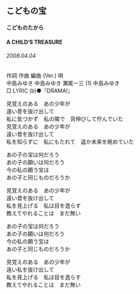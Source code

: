 ## こどもの宝
#### こどものたから
#### A CHILD‘S TREASURE
###### 2008.04.04


作詞  作曲  編曲 (Ver.)   唄   
中島みゆき   中島みゆき   瀬尾一三 (1)  中島みゆき   
□ LYRIC (b)●『DRAMA!』   

見覚えのある　あの少年が   
遠い昔を抜け出して   
私に気づかず　私の隣で　背伸びして佇んでいた   
見覚えのある　あの少年が   
遠い昔を抜け出して   
私を知らずに　私にもたれて　遥か未来を眺めていた   
   
あの子の宝は何だろう   
あの子の願いは何だろう   
今の私の願う宝は   
あの子と同じものだろうか   
   
見覚えのある　あの少年が   
遠い昔を抜け出して   
私を見上げる　私は目を逸らす   
教えてやれることは　まだ無い   
   
あの子の宝は何だろう   
あの子の願いは何だろう   
今の私の願う宝は   
あの子と同じものだろうか   
   
見覚えのある　あの少年が   
遠い私を抜け出して   
私を見上げる　私は目を逸らす   
教えてやれることは　まだ無い   